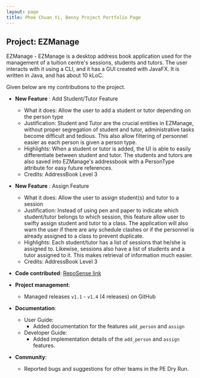 ```yaml
---
layout: page
title: Phoe Chuan Yi, Benny Project Portfolio Page
---
```



## Project: EZManage

EZManage - EZManage is a desktop address book application used for the management of a tuition centre's sessions, students and tutors. The user interacts with it using a CLI, and it has a GUI created with JavaFX. It is written in Java, and has about 10 kLoC.

Given below are my contributions to the project.

* **New Feature** : Add Student/Tutor Feature
  * What it does: Allow the user to add a student or tutor depending on the person type
  * Justification: Student and Tutor are the crucial entities in EZManage, without proper segregation of student and tutor, administrative tasks become difficult and tedious. This also allow filtering of personnel easier as each person is given a person type.
  * Highlights: When a student or tutor is added, the UI is able to easily differentiate between student and tutor. The students and tutors are also saved into EZManage's addressbook with a PersonType attribute for easy future references.
  * Credits: AddressBook Level 3

* **New Feature** : Assign Feature
    * What it does: Allow the user to assign student(s) and tutor to a session
    * Justification: Instead of using pen and paper to indicate which student/tutor belongs to which session, this feature allow user to swifty assign student and tutor to a class. The application will also warn the user if there are any schedule clashes or if the personnel is already assigned to a class to prevent duplicate.
    * Highlights: Each student/tutor has a list of sessions that he/she is assigned to. Likewise, sessions also have a list of students and a tutor assigned to it. This makes retrieval of information much easier.
    * Credits: AddressBook Level 3

* **Code contributed**: [RepoSense link](https://nus-cs2103-ay2021s2.github.io/tp-dashboard/?search=&sort=groupTitle&sortWithin=title&since=&timeframe=commit&mergegroup=&groupSelect=groupByRepos&breakdown=false&tabOpen=true&tabType=authorship&tabAuthor=Bennyphoe&tabRepo=AY2021S2-CS2103-W16-4%2Ftp%5Bmaster%5D&authorshipIsMergeGroup=false&authorshipFileTypes=docs~functional-code~test-code&authorshipIsBinaryFileTypeChecked=false)

* **Project management**:
    * Managed releases `v1.1` - `v1.4` (4 releases) on GitHub
    
* **Documentation**:
    * User Guide:
        * Added documentation for the features `add_person` and `assign`
    * Developer Guide:
        * Added implementation details of the `add_person` and `assign` features.

* **Community**:
    * Reported bugs and suggestions for other teams in the PE Dry Run.
